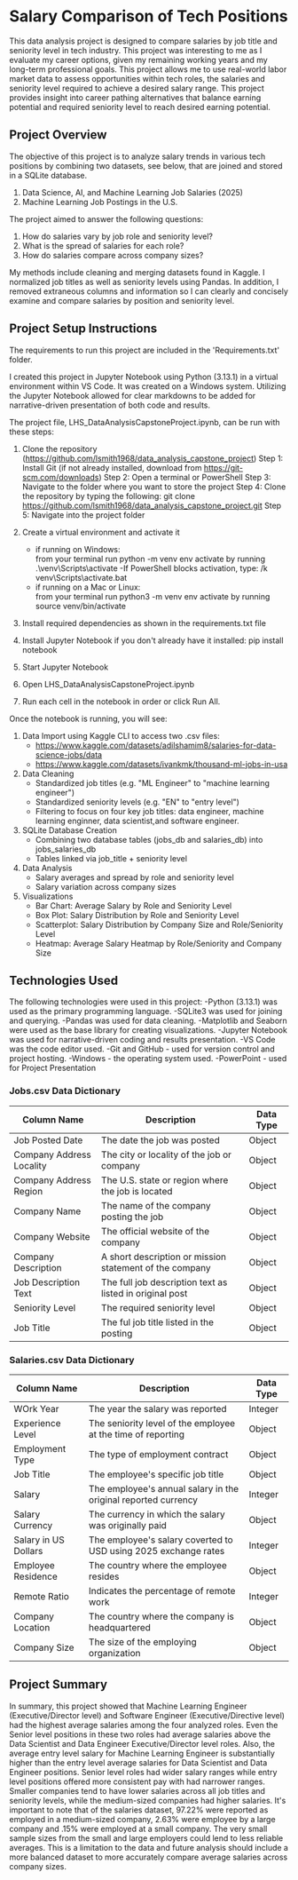 # Salary Comparison of Tech Positions

This data analysis project is designed to compare salaries by job title and seniority level in tech industry. This project was interesting to me as I evaluate my career options, given my remaining working years and my long-term professional goals.  This project allows me to use real-world labor market data to assess opportunities within tech roles, the salaries and seniority level required to achieve a desired salary range.  This project provides insight into career pathing alternatives that balance earning potential and required seniority level to reach desired earning potential. 

## Project Overview
The objective of this project is to analyze salary trends in various tech positions by combining two datasets, see below, that are joined and stored in a SQLite database.
1. Data Science, AI, and Machine Learning Job Salaries (2025) 
2. Machine Learning Job Postings in the U.S.  

The project aimed to answer the following questions: 
1.  How do salaries vary by job role and seniority level?
2. What is the spread of salaries for each role?
3. How do salaries compare across company sizes?

My methods include cleaning and merging datasets found in Kaggle.  I normalized job titles as well as seniority levels using Pandas.   In addition, I removed extraneous columns and information so I can clearly and concisely examine and compare salaries by position and seniority level.

## Project Setup Instructions
The requirements to run this project are included in the 'Requirements.txt' folder.

I created this project in Jupyter Notebook using Python (3.13.1) in a virtual environment within VS Code.   It was created on a Windows system.  Utilizing the Jupyter Notebook allowed for clear markdowns to be added for narrative-driven presentation of both code and results.

The project file, LHS_DataAnalysisCapstoneProject.ipynb, can be run with these steps: 
1. Clone the repository (https://github.com/lsmith1968/data_analysis_capstone_project)
    Step 1:  Install Git (if not already installed, download from https://git-scm.com/downloads)
    Step 2:  Open a terminal or PowerShell
    Step 3:  Navigate to the folder where you want to store the project
    Step 4:  Clone the repository by typing the following:  git clone https://github.com/lsmith1968/data_analysis_capstone_project.git
    Step 5:  Navigate into the project folder

2. Create a virtual environment and activate it
    - if running on Windows:  
        from your terminal run python -m venv env
        activate by running .\venv\Scripts\activate 
            -If PowerShell blocks activation, type: /k venv\Scripts\activate.bat
    - if running on a Mac or Linux:  
        from your terminal run python3 -m venv env
        activate by running source venv/bin/activate

3. Install required dependencies as shown in the requirements.txt file

4. Install Jupyter Notebook if you don't already have it installed:  pip install notebook

5.  Start Jupyter Notebook

6.  Open LHS_DataAnalysisCapstoneProject.ipynb

7.  Run each cell in the notebook in order or click Run All.

Once the notebook is running, you will see: 
1. Data Import using Kaggle CLI to access two .csv files:
    - https://www.kaggle.com/datasets/adilshamim8/salaries-for-data-science-jobs/data
    - https://www.kaggle.com/datasets/ivankmk/thousand-ml-jobs-in-usa
2. Data Cleaning
    - Standardized job titles (e.g. "ML Engineer" to "machine learning engineer")
    - Standardized seniority levels (e.g. "EN" to "entry level")
    - Filtering to focus on four key job titles:  data engineer, machine learning enginner, data  scientist,and software engineer.  
3. SQLite Database Creation
    - Combining two database tables (jobs_db and salaries_db) into jobs_salaries_db
    - Tables linked via job_title + seniority level
4. Data Analysis
    - Salary averages and spread by role and seniority level
    - Salary variation across company sizes
5. Visualizations
    - Bar Chart:  Average Salary by Role and Seniority Level
    - Box Plot:  Salary Distribution by Role and Seniority Level
    - Scatterplot:  Salary Distribution by Company Size and Role/Seniority Level
    - Heatmap:  Average Salary Heatmap by Role/Seniority and Company Size

## Technologies Used

The following technologies were used in this project:
    -Python (3.13.1) was used as the primary programming language.
    -SQLite3 was used for joining and querying.
    -Pandas was used for data cleaning.
    -Matplotlib and Seaborn were used as the base library for creating visualizations.
    -Jupyter Notebook was used for narrative-driven coding and results presentation.
    -VS Code was the code editor used.
    -Git and GitHub - used for version control and project hosting.
    -Windows - the operating system used.
    -PowerPoint - used for Project Presentation

### Jobs.csv Data Dictionary

| Column Name              | Description | Data Type |
| -------------------------|-------------|-----------|
| Job Posted Date          | The date the job was posted | Object |
| Company Address Locality | The city or locality of the job or company | Object |
| Company Address Region   | The U.S. state or region where the job is located | Object |
| Company Name             | The name of the company posting the job | Object |
| Company Website          | The official website of the company | Object |
| Company Description      | A short description or mission statement of the company | Object |
| Job Description Text     | The full job description text as listed in original post | Object |
| Seniority Level          | The required seniority level | Object |
| Job Title                | The ful job title listed in the posting | Object | 

### Salaries.csv Data Dictionary

| Column Name              | Description | Data Type |
| -------------------------|-------------|-----------|
| WOrk Year                | The year the salary was reported | Integer |
| Experience Level         | The seniority level of the employee at the time of reporting | Object |
| Employment Type          | The type of employment contract | Object |
| Job Title                | The employee's specific job title | Object |
| Salary                   | The employee's annual salary in the original reported currency | Integer |
| Salary Currency          | The currency in which the salary was originally paid | Object |
| Salary in US Dollars     | The employee's salary coverted to USD using 2025 exchange rates | Integer | 
| Employee Residence       | The country where the employee resides | Object |
| Remote Ratio             | Indicates the percentage of remote work | Integer | 
| Company Location         | The country where the company is headquartered | Object |
| Company Size             | The size of the employing organization | Object |

## Project Summary

In summary, this project showed that Machine Learning Engineer (Executive/Director level) and Software Engineer (Executive/Directive level) had the highest average salaries among the four analyzed roles. Even the Senior level positions in these two roles had average salaries above the Data Scientist and Data Engineer Executive/Director level roles. Also, the average entry level salary for Machine Learning Engineer is substantially higher than the entry level average salaries for Data Scientist and Data Engineer positions. Senior level roles had wider salary ranges while entry level positions offered more consistent pay with had narrower ranges.  Smaller companies tend to have lower salaries across all job titles and seniority levels, while the medium-sized companies had higher salaries.  It's important to note that of the salaries dataset, 97.22% were reported as employed in a medium-sized company, 2.63% were employee by a large company and .15% were employed at a small company.  The very small sample sizes from the small and large employers could lend to less reliable averages. This is a limitation to the data and future analysis should include a more balanced dataset to more accurately compare average salaries across company sizes.    





 
